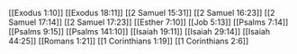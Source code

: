 [[Exodus 1:10]]
[[Exodus 18:11]]
[[2 Samuel 15:31]]
[[2 Samuel 16:23]]
[[2 Samuel 17:14]]
[[2 Samuel 17:23]]
[[Esther 7:10]]
[[Job 5:13]]
[[Psalms 7:14]]
[[Psalms 9:15]]
[[Psalms 141:10]]
[[Isaiah 19:11]]
[[Isaiah 29:14]]
[[Isaiah 44:25]]
[[Romans 1:21]]
[[1 Corinthians 1:19]]
[[1 Corinthians 2:6]]
